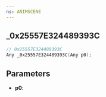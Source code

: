 ```yaml
---
ns: ANIMSCENE
---
```

## _0x25557E324489393C

```c
// 0x25557E324489393C
Any _0x25557E324489393C(Any p0);
```

## Parameters
* **p0**:
